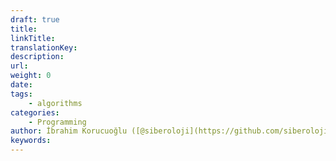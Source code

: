 ```yaml
---
draft: true
title:
linkTitle:
translationKey:
description:
url:
weight: 0
date:
tags:
    - algorithms
categories:
    - Programming
author: İbrahim Korucuoğlu ([@siberoloji](https://github.com/siberoloji))
keywords:
---
```

